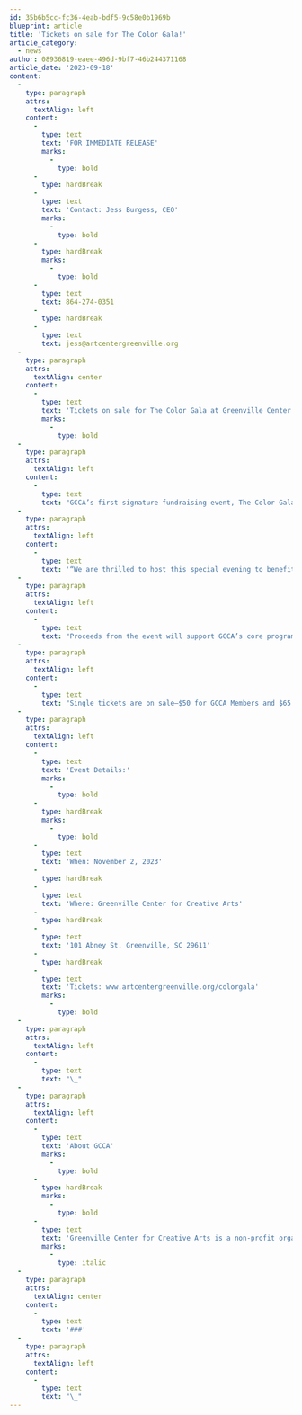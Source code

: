 ```yaml
---
id: 35b6b5cc-fc36-4eab-bdf5-9c58e0b1969b
blueprint: article
title: 'Tickets on sale for The Color Gala!'
article_category:
  - news
author: 08936819-eaee-496d-9bf7-46b244371168
article_date: '2023-09-18'
content:
  -
    type: paragraph
    attrs:
      textAlign: left
    content:
      -
        type: text
        text: 'FOR IMMEDIATE RELEASE'
        marks:
          -
            type: bold
      -
        type: hardBreak
      -
        type: text
        text: 'Contact: Jess Burgess, CEO'
        marks:
          -
            type: bold
      -
        type: hardBreak
        marks:
          -
            type: bold
      -
        type: text
        text: 864-274-0351
      -
        type: hardBreak
      -
        type: text
        text: jess@artcentergreenville.org
  -
    type: paragraph
    attrs:
      textAlign: center
    content:
      -
        type: text
        text: 'Tickets on sale for The Color Gala at Greenville Center for Creative Arts'
        marks:
          -
            type: bold
  -
    type: paragraph
    attrs:
      textAlign: left
    content:
      -
        type: text
        text: "GCCA’s first signature fundraising event, The Color Gala, will be held on Thursday, November 2, from 7-9:30pm at 101 Abney Street. The event will feature delicious food and beverages by ChefanieB and Mingle Masters, music from the Fine Arts Center Jazz All Stars, live artmaking, a silent auction, and more.\_"
  -
    type: paragraph
    attrs:
      textAlign: left
    content:
      -
        type: text
        text: '“We are thrilled to host this special evening to benefit GCCA’s artist community,” said Jess Burgess, CEO of GCCA. “The Color Gala will be a wonderful opportunity to recognize and promote the impact of the visual arts in Greenville.”'
  -
    type: paragraph
    attrs:
      textAlign: left
    content:
      -
        type: text
        text: "Proceeds from the event will support GCCA’s core programming, including free public exhibitions, professional development and resources for emerging and working artists, and youth outreach, bringing essential arts engagement to everyone in our community.\_"
  -
    type: paragraph
    attrs:
      textAlign: left
    content:
      -
        type: text
        text: "Single tickets are on sale—$50 for GCCA Members and $65 for non-Members. Sponsorship packages with recognition and other special benefits are also available starting at $500. Visit artcentergreenville.org/colorgala for tickets and additional information.\_"
  -
    type: paragraph
    attrs:
      textAlign: left
    content:
      -
        type: text
        text: 'Event Details:'
        marks:
          -
            type: bold
      -
        type: hardBreak
        marks:
          -
            type: bold
      -
        type: text
        text: 'When: November 2, 2023'
      -
        type: hardBreak
      -
        type: text
        text: 'Where: Greenville Center for Creative Arts'
      -
        type: hardBreak
      -
        type: text
        text: '101 Abney St. Greenville, SC 29611'
      -
        type: hardBreak
      -
        type: text
        text: 'Tickets: www.artcentergreenville.org/colorgala'
        marks:
          -
            type: bold
  -
    type: paragraph
    attrs:
      textAlign: left
    content:
      -
        type: text
        text: "\_"
  -
    type: paragraph
    attrs:
      textAlign: left
    content:
      -
        type: text
        text: 'About GCCA'
        marks:
          -
            type: bold
      -
        type: hardBreak
        marks:
          -
            type: bold
      -
        type: text
        text: 'Greenville Center for Creative Arts is a non-profit organization that aims to enrich the cultural fabric of the community through visual arts promotion, education, and inspiration. GCCA’s galleries are open Tuesdays-Fridays from 9am - 5pm & Saturdays from 11am-3pm. For more information, visit www.artcentergreenville.org, call 864-735-3948, or check out GCCA on Facebook (Greenville Center for Creative Arts) & Instagram (@artcentergvl).'
        marks:
          -
            type: italic
  -
    type: paragraph
    attrs:
      textAlign: center
    content:
      -
        type: text
        text: '###'
  -
    type: paragraph
    attrs:
      textAlign: left
    content:
      -
        type: text
        text: "\_"
---
```

